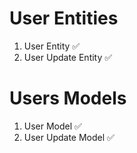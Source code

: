 # User Entities

1. User Entity ✅
2. User Update Entity ✅

# Users Models

1. User Model ✅
1. User Update Model ✅
